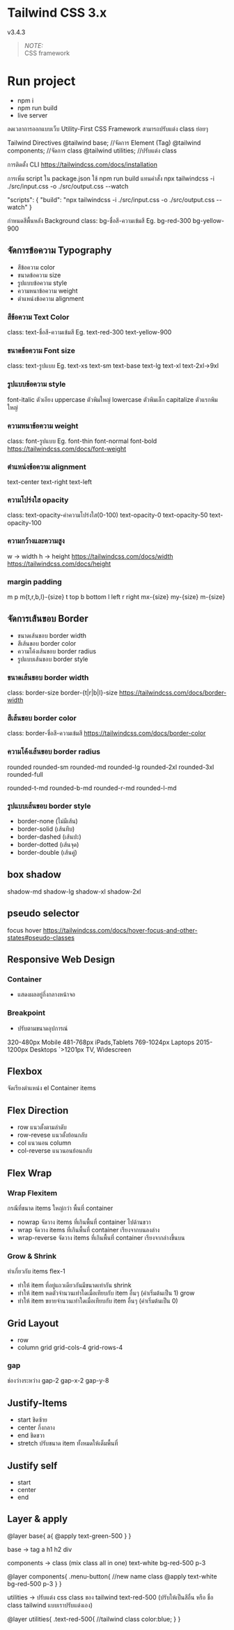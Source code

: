 # Tailwind CSS 3.x
v3.4.3

> _NOTE:_  
> CSS framework

# Run project
- npm i
- npm run build
- live server


ลดเวลาการออกแบบเว็บ
Utility-First CSS Framework
สามารถปรับแต่ง class ย่อยๆ 

Tailwind Directives
@tailwind base; //จัดการ Element (Tag)
@tailwind components; //จัดการ class
@tailwind utilities;  //ปรับแต่ง class

การติดตั้ง CLI 
https://tailwindcss.com/docs/installation

การเพิ่ม script ใน package.json
ใช้ npm run build แทนคำสั่ง npx tailwindcss -i ./src/input.css -o ./src/output.css --watch

"scripts": {
    "build": "npx tailwindcss -i ./src/input.css -o ./src/output.css --watch"
  }

กำหนดสีพื้นหลัง Background
class:
bg-ชื่อสี-ความเข้มสี
Eg.
bg-red-300
bg-yellow-900

## จัดการข้อความ Typography
- สีข้อความ color
- ขนาดข้อความ size
- รูปแบบข้อความ style
- ความหนาข้อความ weight
- ตำแหน่งข้อความ alignment

### สีข้อความ Text Color
class:
text-ชื่อสี-ความเข้มสี
Eg.
text-red-300
text-yellow-900

### ขนาดข้อความ Font size
class:
text-รูปแบบ
Eg.
text-xs
text-sm
text-base
text-lg
text-xl
text-2xl->9xl

### รูปแบบข้อความ style
font-italic ตัวเอียง
uppercase ตัวพิมใหญ่
lowercase ตัวพิมเล็ก
capitalize ตัวแรกพิมใหญ่

### ความหนาข้อความ weight
class: 
font-รูปแบบ
Eg.
font-thin  font-normal  font-bold
https://tailwindcss.com/docs/font-weight

### ตำแหน่งข้อความ alignment
text-center
text-right
text-left

### ความโปร่งใส opacity
class:
text-opacity-ค่าความโปร่งใส(0-100)
text-opacity-0
text-opacity-50
text-opacity-100

### ความกว้างและความสูง
w -> width
h -> height
https://tailwindcss.com/docs/width
https://tailwindcss.com/docs/height

### margin padding
m       p
m{t,r,b,l}-{size}
t top
b bottom
l left
r right
mx-{size}
my-{size}
m-{size}

## จัดการเส้นขอบ Border
- ขนาดเส้นขอบ border width
- สีเส้นขอบ border color
- ความโค้งเส้นขอบ border radius
- รูปแบบเส้นขอบ border style

### ขนาดเส้นขอบ border width
class:
border-size
border-{t|r|b|l}-size
https://tailwindcss.com/docs/border-width

### สีเส้นขอบ border color
class:
border-ชื่อสี-ความเข้มสี
https://tailwindcss.com/docs/border-color

### ความโค้งเส้นขอบ border radius
rounded
rounded-sm
rounded-md
rounded-lg
rounded-2xl
rounded-3xl
rounded-full

rounded-t-md
rounded-b-md
rounded-r-md
rounded-l-md

### รูปแบบเส้นขอบ border style
- border-none (ไม่มีเส้น)
- border-solid (เส้นทึบ)
- border-dashed (เส้นปะ)
- border-dotted (เส้นจุด)
- border-double (เส้นคู่)

## box shadow
shadow-md
shadow-lg
shadow-xl
shadow-2xl

## pseudo selector
focus
hover
https://tailwindcss.com/docs/hover-focus-and-other-states#pseudo-classes

## Responsive Web Design
### Container
- แสดงผลอยู่กึ่งกลางหน้าจอ
### Breakpoint
- ปรับตามขนาดอุปการณ์

320-480px Mobile
481-768px iPads,Tablets
769-1024px Laptops
2015-1200px Desktops
`>1201px TV, Widescreen

## Flexbox
จัดเรียงตำแหน่ง el
Container items

## Flex Direction
- row แนวตั้งตามลำดับ
- row-revese แนวตั้งย้อนกลับ
- col แนวนอน column
- col-reverse แนวนอนย้อนกลับ

## Flex Wrap
### Wrap Flexitem
กรณีที่ขนาด items ใหญ่กว่า พื้นที่ container
- nowrap จัดวาง items ที่เกินพื้นที่ container ไปด้านขวา
- wrap จัดวาง items ที่เกินพื้นที่ container เรียงจากบนลงล่าง
- wrap-reverse จัดวาง items ที่เกินพื้นที่ container เรียงจากล่างขึ้นบน

### Grow & Shrink
ทำเกี่ยวกับ items
flex-1
- ทำให้ item ที่อยู่แถวเดียวกันมีขนาดเท่ากัน
shrink
- ทำให้ item หดตัวจำนวนเท่าใดเมื่อเทียบกับ item อื่นๆ (ค่าเริ่มต้นเป็น 1)
grow
- ทำให้ item ขยายจำนวนเท่าใดเมื่อเทียบกับ item อื่นๆ (ค่าเริ่มต้นเป็น 0)

## Grid Layout
- row
- column
grid grid-cols-4 grid-rows-4

### gap
ช่องว่างระหว่าง
gap-2
gap-x-2
gap-y-8

## Justify-Items
- start ชิดซ้าย
- center กึ่งกลาง
- end ชิดขวา
- stretch ปรับขนาด item ทั้งหมดให้เต็มพื้นที่

## Justify self
- start
- center
- end

## Layer & apply
@layer base{
  a{
    @apply text-green-500
  }
}

base -> tag
a h1 h2 div

components -> class (mix class all in one)
text-white bg-red-500 p-3

@layer components{
  .menu-button{ //new name class
    @apply text-white bg-red-500 p-3
  }
}

utilities -> ปรับแต่ง css class ของ tailwind
text-red-500 (ปรับให้เป็นสีอื่น หรือ ชื่อ class tailwind แบบเราปรับแต่งเอง)

@layer utilities{
  .text-red-500{ //tailwind class
    color:blue;
  }
}

